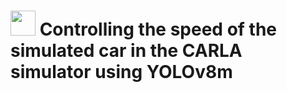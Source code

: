 # <img src="https://github.com/sathappanPR/B.Tech-Final-Year-Project/assets/84607354/5b451cb6-ba6f-4fc4-91c8-b9db8781585a" width="40"> Controlling the speed of the simulated car in the CARLA simulator using YOLOv8m
